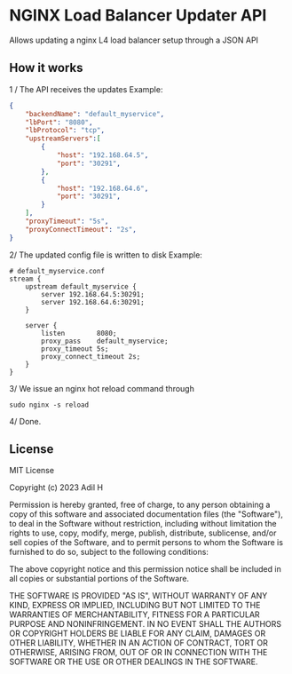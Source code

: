 # NGINX Load Balancer Updater API

Allows updating a nginx L4 load balancer setup through a JSON API

## How it works
1 / The API receives the updates
Example:
````json
{
    "backendName": "default_myservice",
    "lbPort": "8080",
    "lbProtocol": "tcp",
    "upstreamServers":[
        {
            "host": "192.168.64.5", 
            "port": "30291",
        },
        {
            "host": "192.168.64.6", 
            "port": "30291",
        }
    ],
    "proxyTimeout": "5s",
    "proxyConnectTimeout": "2s",    
}
````

2/ The updated config file is written to disk
Example:
````
# default_myservice.conf
stream {
    upstream default_myservice {
        server 192.168.64.5:30291;
        server 192.168.64.6:30291;
    }
        
    server {
        listen        8080;
        proxy_pass    default_myservice;
        proxy_timeout 5s;
        proxy_connect_timeout 2s;
    }
}
````


3/ We issue an nginx hot reload command through 
````
sudo nginx -s reload
````

4/ Done.  


## License 

MIT License

Copyright (c) 2023 Adil H

Permission is hereby granted, free of charge, to any person obtaining a copy
of this software and associated documentation files (the "Software"), to deal
in the Software without restriction, including without limitation the rights
to use, copy, modify, merge, publish, distribute, sublicense, and/or sell
copies of the Software, and to permit persons to whom the Software is
furnished to do so, subject to the following conditions:

The above copyright notice and this permission notice shall be included in all
copies or substantial portions of the Software.

THE SOFTWARE IS PROVIDED "AS IS", WITHOUT WARRANTY OF ANY KIND, EXPRESS OR
IMPLIED, INCLUDING BUT NOT LIMITED TO THE WARRANTIES OF MERCHANTABILITY,
FITNESS FOR A PARTICULAR PURPOSE AND NONINFRINGEMENT. IN NO EVENT SHALL THE
AUTHORS OR COPYRIGHT HOLDERS BE LIABLE FOR ANY CLAIM, DAMAGES OR OTHER
LIABILITY, WHETHER IN AN ACTION OF CONTRACT, TORT OR OTHERWISE, ARISING FROM,
OUT OF OR IN CONNECTION WITH THE SOFTWARE OR THE USE OR OTHER DEALINGS IN THE
SOFTWARE.